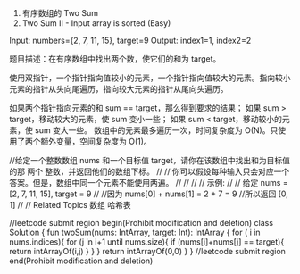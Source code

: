 1. 有序数组的 Two Sum
167. Two Sum II - Input array is sorted (Easy)

Input: numbers={2, 7, 11, 15}, target=9
Output: index1=1, index2=2

题目描述：在有序数组中找出两个数，使它们的和为 target。

使用双指针，一个指针指向值较小的元素，一个指针指向值较大的元素。指向较小元素的指针从头向尾遍历，指向较大元素的指针从尾向头遍历。

如果两个指针指向元素的和 sum == target，那么得到要求的结果；
如果 sum > target，移动较大的元素，使 sum 变小一些；
如果 sum < target，移动较小的元素，使 sum 变大一些。
数组中的元素最多遍历一次，时间复杂度为 O(N)。只使用了两个额外变量，空间复杂度为 O(1)。

//给定一个整数数组 nums 和一个目标值 target，请你在该数组中找出和为目标值的那 两个 整数，并返回他们的数组下标。 
//
// 你可以假设每种输入只会对应一个答案。但是，数组中同一个元素不能使用两遍。 
//
// 
//
// 示例: 
//
// 给定 nums = [2, 7, 11, 15], target = 9
//
//因为 nums[0] + nums[1] = 2 + 7 = 9
//所以返回 [0, 1]
// 
// Related Topics 数组 哈希表


//leetcode submit region begin(Prohibit modification and deletion)
class Solution {
    fun twoSum(nums: IntArray, target: Int): IntArray {
        for ( i in nums.indices){
            for (j in i+1 until nums.size){
                if (nums[i]+nums[j] == target){
                    return intArrayOf(i,j)
                }
            }
        }
        return intArrayOf(0,0)
    }
}
//leetcode submit region end(Prohibit modification and deletion)
